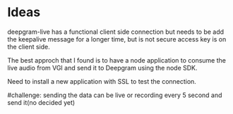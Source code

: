 # Ideas 
deepgram-live has a functional client side connection but needs to be add the keepalive message for a longer time, but is not secure access key is on the client side.

The best approch that I found is to have a node application to consume the live audio from VGI and send it to Deepgram using the node SDK. 

Need to install a new application with SSL to test the connection.

#challenge: 
  sending the data can be live or recording every 5 second and send it(no decided yet)
